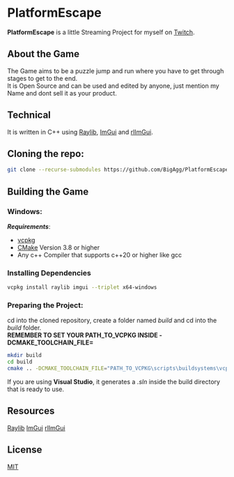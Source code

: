 # PlatformEscape
**PlatformEscape** is a little Streaming Project for myself on [Twitch](https://www.twitch.tv/atarianc).

## About the Game
The Game aims to be a puzzle jump and run where you have to get through stages to get to the end.\
It is Open Source and can be used and edited by anyone, just mention my Name and dont sell it as your product.

## Technical
It is written in C++ using [Raylib](https://www.raylib.com/), [ImGui](https://github.com/ocornut/imgui) and [rlImGui](https://github.com/raylib-extras/rlImGui).

## Cloning the repo:
```sh
git clone --recurse-submodules https://github.com/BigAgg/PlatformEscape.git
```

## Building the Game
### Windows:
***Requirements***:
- [vcpkg](https://github.com/microsoft/vcpkg)
- [CMake](https://cmake.org/) Version 3.8 or higher
- Any c++ Compiler that supports c++20 or higher like gcc

### Installing Dependencies
```sh
vcpkg install raylib imgui --triplet x64-windows
```

### Preparing the Project:
cd into the cloned repository, create a folder named *build* and cd into the *build* folder.\
**REMEMBER TO SET YOUR PATH_TO_VCPKG INSIDE -DCMAKE_TOOLCHAIN_FILE=**
```sh
mkdir build
cd build
cmake .. -DCMAKE_TOOLCHAIN_FILE="PATH_TO_VCPKG\scripts\buildsystems\vcpkg.cmake"
```
If you are using **Visual Studio**, it generates a *.sln* inside the build directory that is ready to use.


## Resources
[Raylib](https://www.raylib.com/)
[ImGui](https://github.com/ocornut/imgui)
[rlImGui](https://github.com/raylib-extras/rlImGui)

## License
[MIT](https://mit-license.org/)
